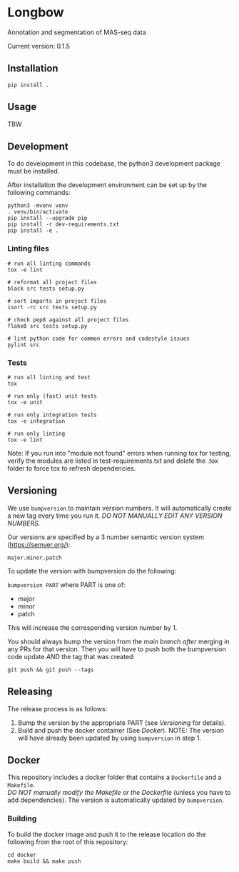 # Longbow 
Annotation and segmentation of MAS-seq data

Current version: 0.1.5

## Installation

    pip install .

## Usage

TBW

## Development

To do development in this codebase, the python3 development package must
be installed.

After installation the development environment can be set up by
the following commands:

    python3 -mvenv venv
    . venv/bin/activate
    pip install --upgrade pip
    pip install -r dev-requirements.txt
    pip install -e .

### Linting files

    # run all linting commands
    tox -e lint

    # reformat all project files
    black src tests setup.py

    # sort imports in project files
    isort -rc src tests setup.py

    # check pep8 against all project files
    flake8 src tests setup.py

    # lint python code for common errors and codestyle issues
    pylint src

### Tests

    # run all linting and test
    tox

    # run only (fast) unit tests
    tox -e unit
    
    # run only integration tests
    tox -e integration

    # run only linting
    tox -e lint

Note: If you run into "module not found" errors when running tox for testing, verify the modules are listed in test-requirements.txt and delete the .tox folder to force tox to refresh dependencies.

## Versioning

We use `bumpversion` to maintain version numbers.  It will automatically create a new tag every time you run it.
*DO NOT MANUALLY EDIT ANY VERSION NUMBERS.*

Our versions are specified by a 3 number semantic version system (https://semver.org/):

	major.minor.patch

To update the version with bumpversion do the following:

`bumpversion PART` where PART is one of:
- major
- minor
- patch

This will increase the corresponding version number by 1.

You should always bump the version from the *main branch* _after_ merging in any PRs for that version.  Then you will have to push both the bumpversion code update *AND* the tag that was created:

```
git push && git push --tags
```

## Releasing

The release process is as follows:

1. Bump the version by the appropriate PART (see *Versioning* for details).
2. Build and push the docker container (See *Docker*).  NOTE: The version will have already been updated by using `bumpversion` in step 1.

## Docker 

This repository includes a docker folder that contains a `Dockerfile` and a `Makefile`.  
*DO NOT manually modify the Makefile or the Dockerfile* (unless you have to add dependencies).  The version is automatically updated by `bumpversion`. 

### Building

To build the docker image and push it to the release location do the following from the root of this repository:

```
cd docker
make build && make push
```

